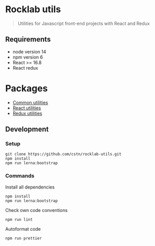 # Rocklab utils

> Utilities for Javascript front-end projects with React and Redux

## Requirements

- node version 14
- npm version 6
- React >= 16.8
- React redux

# Packages

- [Common utilities](./packages/common-utils/README.md)
- [React utilities](./packages/react-utils/README.md)
- [Redux utilities](./packages/redux-utils/README.md)

## Development

### Setup

```shell script
git clone https://github.com/cstn/rocklab-utils.git
npm install
npm run lerna:bootstrap
```

### Commands

Install all dependencies

```shell script
npm install
npm run lerna:bootstrap
```

Check own code conventions

```shell script
npm run lint
```

Autoformat code

```shell script
npm run prettier
```

